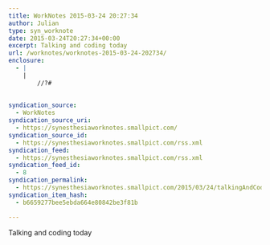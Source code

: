 ```yaml
---
title: WorkNotes 2015-03-24 20:27:34
author: Julian
type: syn_worknote
date: 2015-03-24T20:27:34+00:00
excerpt: Talking and coding today
url: /worknotes/worknotes-2015-03-24-202734/
enclosure:
  - |
    |
        //?#
        
        
syndication_source:
  - WorkNotes
syndication_source_uri:
  - https://synesthesiaworknotes.smallpict.com/
syndication_source_id:
  - https://synesthesiaworknotes.smallpict.com/rss.xml
syndication_feed:
  - https://synesthesiaworknotes.smallpict.com/rss.xml
syndication_feed_id:
  - 8
syndication_permalink:
  - https://synesthesiaworknotes.smallpict.com/2015/03/24/talkingAndCodingToday.html
syndication_item_hash:
  - b6659277bee5ebda664e80842be3f81b

---
```

Talking and coding today